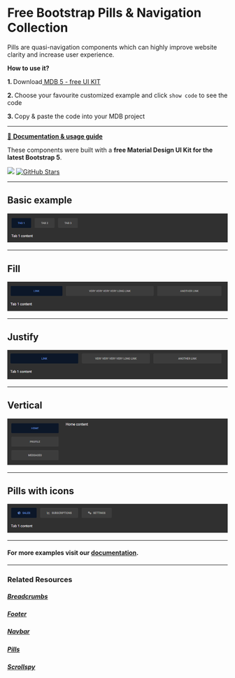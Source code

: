 # Free Bootstrap Pills & Navigation Collection

Pills are quasi-navigation components which can highly improve website clarity and increase user experience.

<p><strong>How to use it?</strong></p>
<p class="mb-2">
<strong>1. </strong>Download<a target="_blank" href="https://mdbootstrap.com/docs/standard/"> MDB 5 - free UI KIT</a></p>
<p class="mb-2"><strong>2. </strong>Choose your favourite customized example and click <code>show code</code> to see the code</p>
<p class="mb-3"><strong>3. </strong>Copy & paste the code into your MDB project</p>

--------------------

[📄 **Documentation & usage guide**](https://mdbootstrap.com/docs/standard/navigation/pills/)

These components were built with a **free Material Design UI Kit for the latest Bootstrap 5**.

<img height="25" src="https://mdbootstrap.com/img/Marketing/general/logo/medium/mdb-r.png">  [![GitHub Stars](https://img.shields.io/github/stars/mdbootstrap/mdb-ui-kit?label=Star%20now&style=social)](https://github.com/mdbootstrap/mdb-ui-kit/)

---------------------

 <h2 class="mb-4">Basic example</h2> 

 [![Bootstrap 5 Pills](/assets/basic-example.png)](https://mdbootstrap.com/docs/standard/navigation/pills/#section-basic-example)

 
 <hr class="my-5">

 <h2 class="mb-4">Fill</h2> 

 [![Bootstrap 5 Pills](/assets/fill.png)](https://mdbootstrap.com/docs/standard/navigation/pills/#subsection-fill)

 
 <hr class="my-5">

 <h2 class="mb-4">Justify</h2> 

 [![Bootstrap 5 Pills](/assets/justify.png)](https://mdbootstrap.com/docs/standard/navigation/pills/#subsection-justify)

 
 <hr class="my-5">

 <h2 class="mb-4">Vertical</h2> 

 [![Bootstrap 5 Pills](/assets/vertical.png)](https://mdbootstrap.com/docs/standard/navigation/pills/#section-vertical)

 
 <hr class="my-5">

 <h2 class="mb-4">Pills with icons</h2> 

 [![Bootstrap 5 Pills](/assets/pills-with-icons.png)](https://mdbootstrap.com/docs/standard/navigation/pills/#section-pills-with-icons)


 
 <hr class="my-5">

<h4>For more examples visit our <a target="_blank" href="https://mdbootstrap.com/docs/standard/navigation/pills/">documentation</a>.</h4>

 <hr class="my-5">

<h3>Related Resources</h3>

<h5><a target="_blank" href="https://mdbootstrap.com/docs/standard/navigation/breadcrumb/">Breadcrumbs</a></h5>

<h5><a target="_blank" href="https://mdbootstrap.com/docs/standard/navigation/footer/">Footer</a></h5>

<h5><a target="_blank" href="https://mdbootstrap.com/docs/standard/navigation/navbar/">Navbar</a></h5>

<h5><a target="_blank" href="https://mdbootstrap.com/docs/standard/navigation/pills/">Pills</a></h5>

<h5><a target="_blank" href="https://mdbootstrap.com/docs/standard/navigation/scrollspy/">Scrollspy</a></h5>


